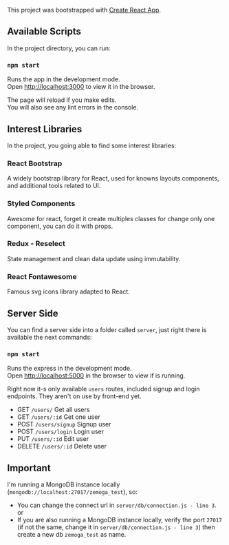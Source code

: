 This project was bootstrapped with [Create React App](https://github.com/facebook/create-react-app).

## Available Scripts

In the project directory, you can run:

### `npm start`

Runs the app in the development mode.<br />
Open [http://localhost:3000](http://localhost:3000) to view it in the browser.

The page will reload if you make edits.<br />
You will also see any lint errors in the console.

## Interest Libraries

In the project, you going able to find some interest libraries:

### React Bootstrap

A widely bootstrap library for React, used for knowns layouts components, and additional tools related to UI.

### Styled Components

Awesome for react, forget it create multiples classes for change only one component, you can do it with props.

### Redux - Reselect

State management and clean data update using immutability.

### React Fontawesome

Famous svg icons library adapted to React.

## Server Side

You can find a server side into a folder called `server`, just right there is available the next commands:

### `npm start`

Runs the express in the development mode.<br />
Open [http://localhost:5000](http://localhost:5000) in the browser to view if is running.

Right now it-s only available `users` routes, included signup and login endpoints. They aren't on use by front-end yet.

  - GET `/users/` Get all users
  - GET `/users/:id`  Get one user
  - POST `/users/signup`  Signup user
  - POST `/users/login` Login user
  - PUT `/users/:id`  Edit user
  - DELETE `/users/:id` Delete user

## Important

I'm running a MongoDB instance locally (`mongodb://localhost:27017/zemoga_test`), so:<br />
 - You can change the connect url in `server/db/connection.js - line 3`.<br />
 or<br />
 - If you are also running a MongoDB instance locally, verify the port `27017` (if not the same, change it in `server/db/connection.js - line 3`) then create a new db `zemoga_test` as name.